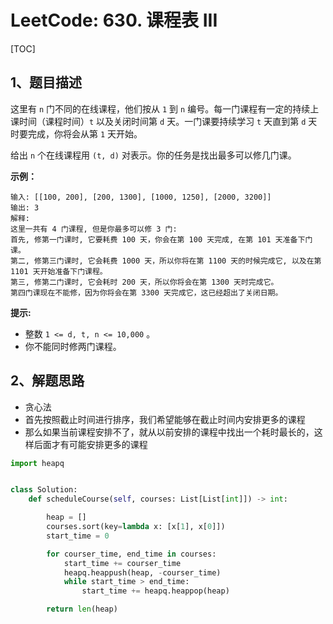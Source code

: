 # LeetCode: 630. 课程表 III

[TOC]

## 1、题目描述

这里有 `n` 门不同的在线课程，他们按从 `1` 到 `n` 编号。每一门课程有一定的持续上课时间（课程时间）`t` 以及关闭时间第 `d` 天。一门课要持续学习 `t` 天直到第 `d` 天时要完成，你将会从第 `1` 天开始。

给出 `n` 个在线课程用 `(t, d)` 对表示。你的任务是找出最多可以修几门课。

 

**示例：**

```
输入: [[100, 200], [200, 1300], [1000, 1250], [2000, 3200]]
输出: 3
解释: 
这里一共有 4 门课程, 但是你最多可以修 3 门:
首先, 修第一门课时, 它要耗费 100 天，你会在第 100 天完成, 在第 101 天准备下门课。
第二, 修第三门课时, 它会耗费 1000 天，所以你将在第 1100 天的时候完成它, 以及在第 1101 天开始准备下门课程。
第三, 修第二门课时, 它会耗时 200 天，所以你将会在第 1300 天时完成它。
第四门课现在不能修，因为你将会在第 3300 天完成它，这已经超出了关闭日期。
```

**提示:**

-   整数 `1 <= d, t, n <= 10,000` 。
-   你不能同时修两门课程。



## 2、解题思路

-   贪心法
-   首先按照截止时间进行排序，我们希望能够在截止时间内安排更多的课程
-   那么如果当前课程安排不了，就从以前安排的课程中找出一个耗时最长的，这样后面才有可能安排更多的课程



```python
import heapq


class Solution:
    def scheduleCourse(self, courses: List[List[int]]) -> int:

        heap = []
        courses.sort(key=lambda x: [x[1], x[0]])
        start_time = 0

        for courser_time, end_time in courses:
            start_time += courser_time
            heapq.heappush(heap, -courser_time)
            while start_time > end_time:
                start_time += heapq.heappop(heap)

        return len(heap)
```


